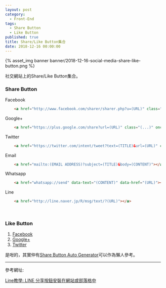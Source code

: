 ```yaml
---
layout: post
category: 
  - Front-End
tags: 
  - Share Button 
  - Like Button
published: true
title: Share/Like Button集合
date: 2018-12-16 00:00:00
---
```


{% asset_img banner banner/2018-12-16-social-media-share-like-button.png %}

社交網站上的Share/Like Button集合。

<!-- more -->

### Share Button

Facebook

```html
    <a href="http://www.facebook.com/sharer/sharer.php?u=(URL)" class="(...)" onclick="javascript:window.open(this.href, '', 'menubar=no,toolbar=no,resizable=yes,scrollbars=yes,height=300,width=570');return false;" target="_blank" title="Share on Facebook"></a>
```


Google+

```html
    <a href="https://plus.google.com/share?url=(URL)" class="(...)" onclick="javascript:window.open(this.href, '', 'menubar=no,toolbar=no,resizable=yes,scrollbars=yes,height=300,width=500');return false;" target="_blank" title="Share on Google+"></a>
```

Twitter
    
```html
    <a href="https://twitter.com/intent/tweet?text=(TITLE)&url=(URL)" class="(...)" onclick="javascript:window.open(this.href, '', 'menubar=no,toolbar=no,resizable=yes,scrollbars=yes,height=300,width=600');return false;" target="_blank" title="Share on Twitter"></a>
```

Email

```html
    <a href="mailto:(EMAIL ADDRESS)?subject=(TITLE)&body=(CONTENT)"></a>
```

Whatsapp

```html
    <a href="whatsapp://send" data-text="(CONTENT)" data-href="(URL)"></a>
```

Line

```html
    <a href="http://line.naver.jp/R/msg/text/?(URL)"></a>
```

<br/>

### Like Button

1. [Facebook](https://developers.facebook.com/docs/plugins/like-button)
2. [Google+](https://developers.google.com/+/web/+1button/)
3. [Twitter](
https://about.twitter.com/resources/buttons#tweet)


是咁的，其實仲有[Share Button Auto Generator](https://simplesharingbuttons.com/#preview)可以作為懶人參考。

------------------------------------
參考網址:

[Line教學: LINE 分享按鈕安裝在網站或部落格中](
http://linetw.blogspot.hk/2014/05/how-to-set-line-button-in-web.html?m=1)
